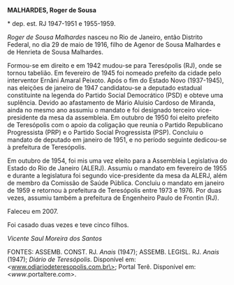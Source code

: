 **MALHARDES, Roger de Sousa**

\* dep. est. RJ 1947-1951 e 1955-1959.

*Roger de Sousa Malhardes* nasceu no Rio de Janeiro, então Distrito
Federal, no dia 29 de maio de 1916, filho de Agenor de Sousa Malhardes e
de Henrieta de Sousa Malhardes.

Formou-se em direito e em 1942 mudou-se para Teresópolis (RJ), onde se
tornou tabelião. Em fevereiro de 1945 foi nomeado prefeito da cidade
pelo interventor Ernâni Amaral Peixoto. Após o fim do Estado Novo
(1937-1945), nas eleições de janeiro de 1947 candidatou-se a deputado
estadual constituinte na legenda do Partido Social Democrático (PSD) e
obteve uma suplência. Devido ao afastamento de Mário Aluísio Cardoso de
Miranda, ainda no mesmo ano assumiu o mandato e foi designado terceiro
vice-presidente da mesa da assembleia. Em outubro de 1950 foi eleito
prefeito de Teresópolis com o apoio da coligação que reunia o Partido
Republicano Progressista (PRP) e o Partido Social Progressista (PSP).
Concluiu o mandato de deputado em janeiro de 1951, e no período seguinte
dedicou-se à prefeitura de Teresópolis.

Em outubro de 1954, foi mis uma vez eleito para a Assembleia Legislativa
do Estado do Rio de Janeiro (ALERJ). Assumiu o mandato em fevereiro de
1955 e durante a legislatura foi segundo vice-presidente da mesa da
ALERJ, além de membro da Comissão de Saúde Pública. Concluiu o mandato
em janeiro de 1959 e retornou à prefeitura de Teresópolis entre 1973 e
1976. Por duas vezes, assumiu também a prefeitura de Engenheiro Paulo de
Frontin (RJ).

Faleceu em 2007.

Foi casado duas vezes e teve cinco filhos.

*Vicente Saul Moreira dos Santos*

FONTES: ASSEMB. CONST. RJ. *Anais* (1947); ASSEMB. LEGISL. RJ. *Anais*
(1947); *Diário de Teresópolis*. Disponível em:
\<www.odiariodeteresopolis.com.br\>; Portal Terê. Disponível em:
\<*www*.portaltere.com\>.
